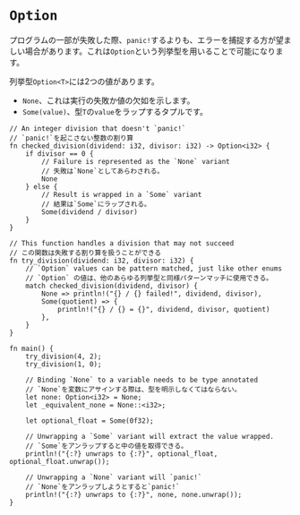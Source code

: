 # `Option`

<!--
Sometimes it's desirable to catch the failure of some parts of a program
instead of calling `panic!`; this can be accomplished using the `Option` enum.
-->
プログラムの一部が失敗した際、`panic!`するよりも、エラーを捕捉する方が望ましい場合があります。これは`Option`という列挙型を用いることで可能になります。

<!--
The `Option<T>` enum has two variants:
-->
列挙型`Option<T>`には2つの値があります。

<!--
* `None`, to indicate failure or lack of value, and
* `Some(value)`, a tuple struct that wraps a `value` with type `T`.
-->
* `None`、これは実行の失敗か値の欠如を示します。
* `Some(value)`、型`T`の`value`をラップするタプルです。

```rust,editable,ignore,mdbook-runnable
// An integer division that doesn't `panic!`
// `panic!`を起こさない整数の割り算
fn checked_division(dividend: i32, divisor: i32) -> Option<i32> {
    if divisor == 0 {
        // Failure is represented as the `None` variant
        // 失敗は`None`としてあらわされる。
        None
    } else {
        // Result is wrapped in a `Some` variant
        // 結果は`Some`にラップされる。
        Some(dividend / divisor)
    }
}

// This function handles a division that may not succeed
// この関数は失敗する割り算を扱うことができる
fn try_division(dividend: i32, divisor: i32) {
    // `Option` values can be pattern matched, just like other enums
    // `Option` の値は、他のあらゆる列挙型と同様パターンマッチに使用できる。
    match checked_division(dividend, divisor) {
        None => println!("{} / {} failed!", dividend, divisor),
        Some(quotient) => {
            println!("{} / {} = {}", dividend, divisor, quotient)
        },
    }
}

fn main() {
    try_division(4, 2);
    try_division(1, 0);

    // Binding `None` to a variable needs to be type annotated
    // `None`を変数にアサインする際は、型を明示しなくてはならない。
    let none: Option<i32> = None;
    let _equivalent_none = None::<i32>;

    let optional_float = Some(0f32);

    // Unwrapping a `Some` variant will extract the value wrapped.
    // `Some`をアンラップすると中の値を取得できる。
    println!("{:?} unwraps to {:?}", optional_float, optional_float.unwrap());

    // Unwrapping a `None` variant will `panic!`
    // `None`をアンラップしようとすると`panic!`
    println!("{:?} unwraps to {:?}", none, none.unwrap());
}
```

